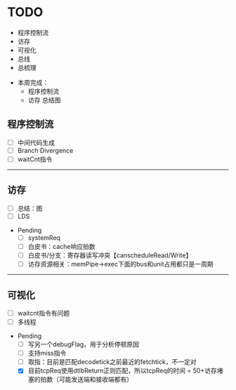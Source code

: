 # TODO

* 程序控制流
* 访存
* 可视化
* 总线
* 总梳理

- 本周完成：
  - 程序控制流
  - 访存 总结图

## 程序控制流

* [ ] 中间代码生成
* [ ] Branch Divergence
* [ ] waitCnt指令

---

## 访存
* [ ] 总结：图
* [ ] LDS
* Pending
  * [ ] systemReq
  * [ ] 白皮书：cache响应拍数
  * [ ] 白皮书/分支：寄存器读写冲突【canscheduleRead/Write】
  * [ ] 访存资源相关：memPipe->exec下面的bus和unit占用都只是一周期

---

## 可视化

* [ ] waitcnt指令有问题
* [ ] 多线程
* Pending
  * [ ] 写另一个debugFlag，用于分析停顿原因
  * [ ] 支持miss指令
  * [ ] 取指：目前是匹配decodetick之前最近的fetchtick，不一定对
  * [X] 目前tcpReq使用dtlbReturn正则匹配，所以tcpReq的时间 = 50+访存堵塞的拍数（可能发送端和接收端都有）